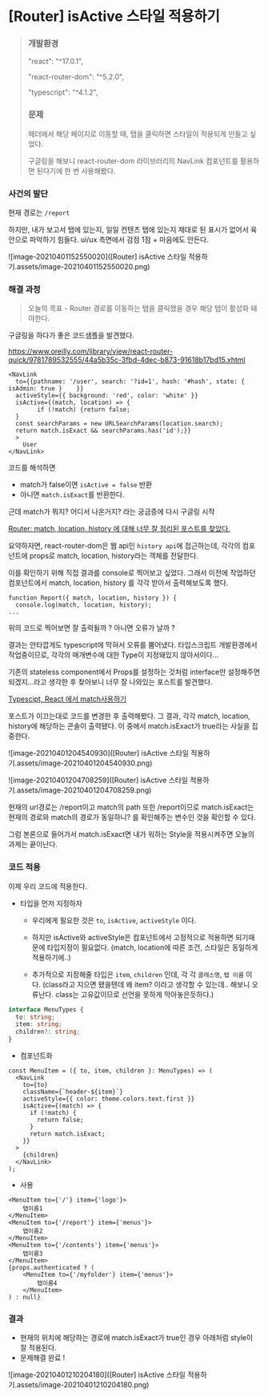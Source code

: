 # [Router] isActive 스타일 적용하기

> ### 개발환경
>
> "react": "^17.0.1",
>
> "react-router-dom": "^5.2.0",
>
> "typescript": "^4.1.2",
>
> ### 문제
>
> 헤더에서 해당 페이지로 이동할 때, 탭을 클릭하면 스타일이 적용되게 만들고 싶었다. 
>
> 구글링을 해보니 react-router-dom 라이브러리의 NavLink 컴포넌트를 활용하면 된다기에 한 번 사용해봤다.

### 사건의 발단

현재 경로는 `/report`

하지만, 내가 보고서 탭에 있는지, 일일 컨텐츠 탭에 있는지 제대로 된 표시가 없어서 육안으로 파악하기 힘들다. ui/ux 측면에서 감점 1점 + 마음에도 안든다.

![image-20210401152550020]([Router] isActive 스타일 적용하기.assets/image-20210401152550020.png)

### 해결 과정

> 오늘의 목표 - Router 경로를 이동하는 탭을 클릭했을 경우 해당 탭이 활성화 돼야한다.

구글링을 하다가 좋은 코드샘플을 발견했다. 

https://www.oreilly.com/library/view/react-router-quick/9781789532555/44a5b35c-3fbd-4dec-b873-91618b17bd15.xhtml

```react
<NavLink    
  to={{pathname: '/user', search: '?id=1', hash: '#hash', state: { isAdmin: true }    }}    
  activeStyle={{ background: 'red', color: 'white' }}    
  isActive={(match, location) => {
        if (!match) {return false;
  }
  const searchParams = new URLSearchParams(location.search);
  return match.isExact && searchParams.has('id');}}
  >
  	User
</NavLink>
```

코드를 해석하면 

- match가 false이면 `isActive = false` 반환
- 아니면 `match.isExact`를 반환한다.

근데 match가 뭐지? 어디서 나온거지? 라는 궁금증에 다시 구글링 시작 

[Router: match, location, history 에 대해 너무 잘 정리된 포스트를 찾았다.](https://gongbu-ing.tistory.com/45)

요약하자면, react-router-dom은 웹 api인 `history api`에 접근하는데, 각각의 컴포넌트에 props로 match, location, history라는 객체를 전달한다.

이를 확인하기 위해 직접 결과를 console로 찍어보고 싶었다. 그래서 이전에 작업하던 컴포넌트에서 match, location, history 를 각각 받아서 출력해보도록 했다.

```react
function Report({ match, location, history }) {
  console.log(match, location, history);
...
```

위의 코드로 찍어보면 잘 출력될까 ? 아니면 오류가 날까 ?

결과는 안타깝게도 typescript에 막혀서 오류를 뿜어냈다. 타입스크립트 개발환경에서 작업중이므로, 각각의 매개변수에 대한 Type이 지정돼있지 않아서이다... 

기존의 stateless component에서 Props를 설정하는 것처럼 interface만 설정해주면 되겠지...라고 생각한 후 찾아보니 너무 잘 나와있는 포스트를 발견했다. 

[Typescipt, React 에서 match사용하기](https://wooooooak.github.io/frontend/2018/11/02/Typescript%EC%99%80-React%EC%97%90%EC%84%9C-match-%EC%82%AC%EC%9A%A9%ED%95%98%EA%B8%B0/)

포스트가 이끄는대로 코드를 변경한 후 출력해봤다. 그 결과, 각각 match, location, history에 해당하는 콘솔이 출력됐다. 이 중에서 match.isExact가 true라는 사실을 집중한다. 

![image-20210401204540930]([Router] isActive 스타일 적용하기.assets/image-20210401204540930.png)

![image-20210401204708259]([Router] isActive 스타일 적용하기.assets/image-20210401204708259.png)

현재의 url경로는 /report이고 match의 path 또한 /report이므로 match.isExact는 현재의 경로와 match의 경로가 동일하니? 를 확인해주는 변수인 것을 확인할 수 있다. 

그럼 본론으로 들어가서 match.isExact면 내가 워하는 Style을 적용시켜주면 오늘의 과제는 끝이난다.

### 코드 적용

이제 우리 코드에 적용한다.

- 타입을 먼저 지정하자
  - 우리에게 필요한 것은 `to`, `isActive`, `activeStyle` 이다. 
  - 하지만 isActive와 activeStyle은 컴포넌트에서 고정적으로 적용하면 되기때문에 타입지정이 필요없다. (match, location에 따른 조건, 스타일은 동일하게 적용하기에..)

  - 추가적으로 지정해줄 타입은 `item`, `children` 인데, 각 각 `클래스명`, `탭 이름` 이다. (class라고 지으면 됐을텐데 왜 item? 이라고 생각할 수 있는데.. 해보니 오류난다. class는 고유값이므로 선언을 못하게 막아놓은듯하다.) 

```typescript
interface MenuTypes {
  to: string;
  item: string;
  children?: string;
}
```

- 컴포넌트화

```react
const MenuItem = ({ to, item, children }: MenuTypes) => (
  <NavLink
    to={to}
    className={`header-${item}`}
    activeStyle={{ color: theme.colors.text.first }}
    isActive={(match) => {
      if (!match) {
        return false;
      }
      return match.isExact;
    }}
  >
    {children}
  </NavLink>
);
```

- 사용

```react
<MenuItem to={'/'} item={'logo'}>
    탭이름1
</MenuItem>
<MenuItem to={'/report'} item={'menus'}>
    탭이름2
</MenuItem>
<MenuItem to={'/contents'} item={'menus'}>
    탭이름3
</MenuItem>
{props.authenticated ? (
    <MenuItem to={'/myfolder'} item={'menus'}>
        탭이름4
    </MenuItem>
) : null}
```



### 결과

- 현재의 위치에 해당하는 경로에 match.isExact가 true인 경우 아래처럼 style이 잘 적용된다.
- 문제해결 완료 !

![image-20210401210204180]([Router] isActive 스타일 적용하기.assets/image-20210401210204180.png)

